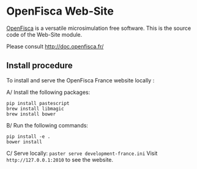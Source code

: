 # OpenFisca Web-Site

[OpenFisca](http://www.openfisca.fr/) is a versatile microsimulation free software.
This is the source code of the Web-Site module.

Please consult http://doc.openfisca.fr/

## Install procedure

To install and serve the OpenFisca France website locally :

A/ Install the following packages:
```SH
pip install pastescript
brew install libmagic
brew install bower
```

B/ Run the following commands:
```SH
pip install -e .
bower install
```

C/ Serve locally:
`paster serve development-france.ini`
Visit `http://127.0.0.1:2010` to see the website.
